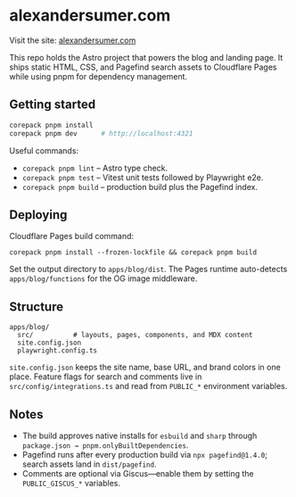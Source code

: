 # alexandersumer.com

Visit the site: [alexandersumer.com](https://alexandersumer.com)

This repo holds the Astro project that powers the blog and landing page. It ships static HTML, CSS, and Pagefind search assets to Cloudflare Pages while using pnpm for dependency management.

## Getting started

```sh
corepack pnpm install
corepack pnpm dev      # http://localhost:4321
```

Useful commands:

- `corepack pnpm lint` – Astro type check.
- `corepack pnpm test` – Vitest unit tests followed by Playwright e2e.
- `corepack pnpm build` – production build plus the Pagefind index.

## Deploying

Cloudflare Pages build command:

```
corepack pnpm install --frozen-lockfile && corepack pnpm build
```

Set the output directory to `apps/blog/dist`. The Pages runtime auto-detects `apps/blog/functions` for the OG image middleware.

## Structure

```
apps/blog/
  src/          # layouts, pages, components, and MDX content
  site.config.json
  playwright.config.ts
```

`site.config.json` keeps the site name, base URL, and brand colors in one place. Feature flags for search and comments live in `src/config/integrations.ts` and read from `PUBLIC_*` environment variables.

## Notes

- The build approves native installs for `esbuild` and `sharp` through `package.json → pnpm.onlyBuiltDependencies`.
- Pagefind runs after every production build via `npx pagefind@1.4.0`; search assets land in `dist/pagefind`.
- Comments are optional via Giscus—enable them by setting the `PUBLIC_GISCUS_*` variables.
